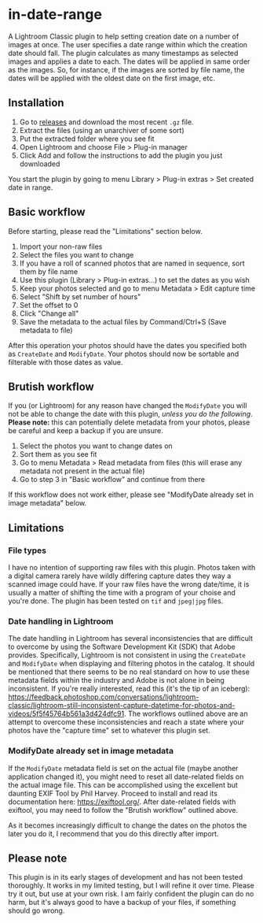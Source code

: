 # in-date-range

A Lightroom Classic plugin to help setting creation date on a number of images at once. The user specifies a date range within which the creation date should fall. The plugin calculates as many timestamps as selected images and applies a date to each. The dates will be applied in same order as the images. So, for instance, if the images are sorted by file name, the dates will be applied with the oldest date on the first image, etc. 

## Installation

1. Go to [releases](https://github.com/herrklaseen/in-date-range/releases) and download the most recent `.gz` file. 
2. Extract the files (using an unarchiver of some sort)
3. Put the extracted folder where you see fit
4. Open Lightroom and choose File > Plug-in manager
5. Click Add and follow the instructions to add the plugin you just downloaded

You start the plugin by going to menu Library > Plug-in extras > Set created date in range.

## Basic workflow

Before starting, please read the "Limitations" section below. 

1. Import your non-raw files
2. Select the files you want to change
2. If you have a roll of scanned photos that are named in sequence, sort them by file name
3. Use this plugin (Library > Plug-in extras...) to set the dates as you wish
4. Keep your photos selected and go to menu Metadata > Edit capture time
5. Select "Shift by set number of hours"
6. Set the offset to 0
7. Click "Change all"
8. Save the metadata to the actual files by Command/Ctrl+S (Save metadata to file)

After this operation your photos should have the dates you specified both as `CreateDate` and `ModifyDate`. Your photos should now be sortable and filterable with those dates as value. 

## Brutish workflow

If you (or Lightroom) for any reason have changed the `ModifyDate` you will not be able to change the date with this plugin, *unless you do the following*. **Please note:** this can potentially delete metadata from your photos, please be careful and keep a backup if you are unsure. 

1. Select the photos you want to change dates on
2. Sort them as you see fit
3. Go to menu Metadata > Read metadata from files (this will erase any metadata not present in the actual file)
4. Go to step 3 in "Basic workflow" and continue from there

If this workflow does not work either, please see "ModifyDate already set in image metadata" below.

## Limitations

### File types

I have no intention of supporting raw files with this plugin. Photos taken with a digital camera rarely have wildly differing capture dates they way a scanned image could have. If your raw files have the wrong date/time, it is usually a matter of shifting the time with a program of your choise and you're done. The plugin has been tested on `tif` and `jpeg|jpg` files. 

### Date handling in Lightroom

The date handling in Lightroom has several inconsistencies that are difficult to overcome by using the Software Development Kit (SDK) that Adobe provides. Specifically, Lightroom is not consistent in using the `CreateDate` and `ModifyDate` when displaying and filtering photos in the catalog. It should be mentioned that there seems to be no real standard on how to use these metadata fields within the industry and Adobe is not alone in being inconsistent. If you're really interested, read this (it's the tip of an iceberg): https://feedback.photoshop.com/conversations/lightroom-classic/lightroom-still-inconsistent-capture-datetime-for-photos-and-videos/5f5f45764b561a3d424dfc91. The workflows outlined above are an attempt to overcome these inconsistencies and reach a state where your photos have the "capture time" set to whatever this plugin set. 

### ModifyDate already set in image metadata

If the `ModifyDate` metadata field is set on the actual file (maybe another application changed it), you might need to reset all date-related fields on the actual image file. This can be accomplished using the excellent but daunting EXIF Tool by Phil Harvey. Proceed to install and read its documentation here: https://exiftool.org/. After date-related fields with exiftool, you may need to follow the "Brutish workflow" outlined above. 

As it becomes increasingly difficult to change the dates on the photos the later you do it, I recommend that you do this directly after import. 

## Please note

This plugin is in its early stages of development and has not been tested thoroughly. It works in my limited testing, but I will refine it over time. Please try it out, but use at your own risk. I am fairly confident the plugin can do no harm, but it's always good to have a backup of your files, if something should go wrong.  
